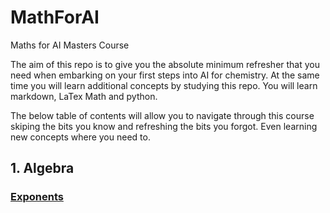 # MathForAI
Maths for AI Masters Course

The aim of this repo is to give you the absolute minimum refresher that you need when embarking on your first steps into AI for chemistry.  At the same time you will learn additional concepts by studying this repo.  You will learn markdown, LaTex Math and python. 

The below table of contents will allow you to navigate through this course skiping the bits you know and refreshing the bits you forgot.  Even learning new concepts where you need to. 

## 1. Algebra
### [Exponents](../main/Exponents.ipynb)
